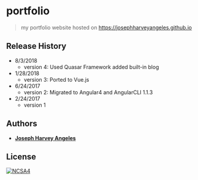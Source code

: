 # portfolio

> my portfolio website hosted on https://josephharveyangeles.github.io

## Release History
* 8/3/2018
  * version 4: Used Quasar Framework added built-in blog
* 1/28/2018 
  * version 3: Ported to Vue.js
* 6/24/2017
  * version 2: Migrated to Angular4 and AngularCLI 1.1.3
* 2/24/2017
  * version 1
  
## Authors
* [**Joseph Harvey Angeles**](https://github.com/josephharveyangeles)
  
  
## License

[![NCSA4](https://licensebuttons.net/l/by-nc-sa/4.0/88x31.png)](http://creativecommons.org/licenses/by-nc-sa/4.0/)
